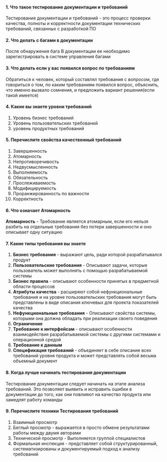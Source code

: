 #### 1. Что такое тестирование документации и требований
Тестирование документации и требований  - это процесс проверки качества, полноты и корректности документации технических требований, связанных с разработкой ПО

#### 2. Что делать с багами в документации
После обнаружения бага В документации ее необходимо зарегистрировать в системе управления багами

#### 3. Что делать если у вас появился вопрос по требованиям
Обратиться к человек, который составлял требования с вопросом, где говориться о том, по каким требованиям появился вопрос, объяснить, что именно вызвало сомнения, и предложить вариант решения(если такой имеется)

#### 4. Какие вы знаете уровни требований
1. Уровень бизнес требований
2. Уровень пользовательских требований
3. уровень продуктных требований


#### 5. Перечислите свойства качественный требований
1. Завершенность
2. Атомарность
3. Непротиворечивость
4. Недвусмысленность
5. Выполняемость
6. Обязательность
7. Прослеживаемость
8. Модифицируемость
9. Проранжированность по важности
10. Корректность

#### 6. Что означает Атомарность
**Атомарность** - Требование является атомарным, если его нельзя разбить на отдельные требования без потери завершенности и оно описывает одну ситуацию


#### 7. Какие типы требования вы знаете
1. **Бизнес требования** - выражают цель, ради которой разрабатывался продукт
2. **Пользовательские требования** - Описывают задачи, которые пользователь может выполнять  с помощью разрабатываемой системы
3. **Бизнес правила** - описывают особенности принятых в предметной области процессов
4. **Атрибуты качества** - расширяют собой нефункциональные требования и на уровне пользовательских требования могут быть представлены в виде описания ключевых для проекта показателей качества
5. **Нефункциональные требования** - Описывают свойства системы, которыми она должна обладать при реализации своего поведения
6. **Ограничение**
7. **Требование к интерфейсам** - описывают особенности взаимодействия разрабатываемой системы с другими системами и операционной средой
8. **Требование к данным**
9. **Спецификация требований** - объединяет в себе описание всех требований уровня продукта и может представлять собой весьма объемный документ


#### 8. Когда лучше начинать тестирования документации
Тестирование документации следует начинать на этапе анализа требований. Это позволяет выявить и исправить ошибки в документации до того, как они повлияют на качество продукта или замедлят работу команды

#### 9. Перечислите техники Тестирования требований

1. Взаимный просмотр 
2. Беглый просмотр - выражается в просто обмене результатами работы между двумя авторами
3. Технической просмотр - Выполняется группой специалистов
4. Формальная инспекция - представляет собой структурированный, систематизированы и документируемый подход к анализу требований
